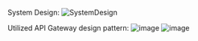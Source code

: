 System Design:
![SystemDesign](https://github.com/ilija-ra/StudentAdministration/assets/142634452/2f75847b-eee8-4b9e-a5c0-d7ece4b6b85d)

Utilized API Gateway design pattern:
![image](https://github.com/ilija-ra/StudentAdministration/assets/142634452/b881317a-deac-4339-843f-a6a86bbf52d7)
![image](https://github.com/ilija-ra/StudentAdministration/assets/142634452/326fc8db-d94f-4fb1-b3b4-73ebe2e0ace9)
